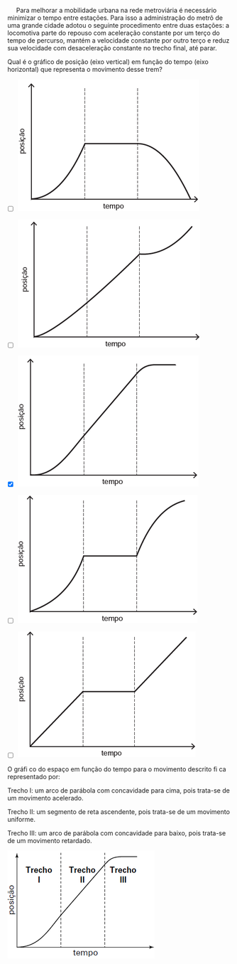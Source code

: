 

     Para melhorar a mobilidade urbana na rede metroviária é necessário minimizar o tempo entre estações. Para isso a administração do metrô de uma grande cidade adotou o seguinte procedimento entre duas estações: a locomotiva parte do repouso com aceleração constante por um terço do tempo de percurso, mantém a velocidade constante por outro terço e reduz sua velocidade com desaceleração constante no trecho final, até parar.

Qual é o gráfico de posição (eixo vertical) em função do tempo (eixo horizontal) que representa o movimento desse trem?



- [ ] ![](5fb8d4f9-6cbc-1c3e-fa0a-4984f1a958e5.png)
- [ ] ![](89848269-a2f2-5d30-a424-5696fed6c4d7.png)
- [x] ![](6d949709-2ddb-a4ba-36d0-2c94f855a00e.png)
- [ ] ![](a8739fa7-8f09-97e6-4abe-152943090100.png)
- [ ] ![](ef6862c6-bbd1-a237-9418-fa1fb3696eb9.png)


O gráfi co do espaço em função do tempo para o movimento descrito fi ca representado por:

Trecho I: um arco de parábola com concavidade para cima, pois trata-se de um movimento acelerado.

Trecho II: um segmento de reta ascendente, pois trata-se de um movimento uniforme.

Trecho III: um arco de parábola com concavidade para baixo, pois trata-se de um movimento retardado.

![](297ec53c-1b48-6b5d-ce77-90cd716fbc82.png)

 
